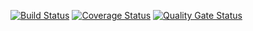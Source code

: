 [![Build Status](https://travis-ci.org/Bazhanel/Employee.svg?branch=master)](https://travis-ci.org/Bazhanel/Employee)
[![Coverage Status](https://coveralls.io/repos/github/Bazhanel/Employee/badge.svg?branch=master)](https://coveralls.io/github/Bazhanel/Employee?branch=master)
[![Quality Gate Status](https://sonarcloud.io/api/project_badges/measure?project=bazhanel-github&metric=alert_status)](https://sonarcloud.io/dashboard?id=bazhanel-github)


